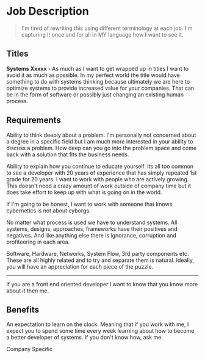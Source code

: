 # Job Description

> I'm tired of rewriting this using different terminology at each job. I'm capturing it once and for all in MY language how **I** want to see it.

## Titles
**Systems Xxxxx** - As much as I want to get wrapped up in titles I want to avoid it as much as possible. In my perfect world the title would have something to do with systems thinking because ultimately we are here to optimize systems to provide increased value for your companies. That can be in the form of software or possibly just changing an existing human process.



## Requirements

Ability to think deeply about a problem. I'm personally not concerned about a degree in a specific field but I am much more interested in your ability to discuss a problem. How deep can you go into the problem space and come back with a solution that fits the business needs.

Ability to explain how you continue to educate yourself. Its all too common to see a developer with 20 years of experience that has simply repeated 1st grade for 20 years. I want to work with people who are actively growing. This doesn't need a crazy amount of work outside of company time but it does take effort to keep up with what is going on in the world. 

If I'm going to be honest, I want to work with someone that knows cybernetics is not about cyborgs.

No matter what process is used we have to understand systems. All systems, designs, approaches, frameworks have their positives and negatives. And like anything else there is ignorance, corruption and profiteering in each area.

Software, Hardware, Networks, System Flow, 3rd party components etc. These are all highly related and to try and separate them is natural. Ideally, you will have an appreciation for each piece of the puzzle.

---

If you are a front end oriented developer I want to know that you know more about it then me. 

## Benefits

An expectation to learn on the clock. Meaning that if you work with me, I expect you to spend some time every week learning about how to become a better developer of systems. If you don't know how, ask me.

Company Specific